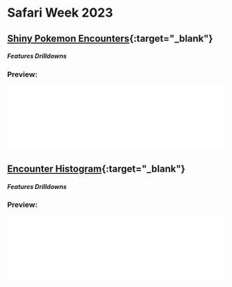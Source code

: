 # Safari Week 2023
## **[Shiny Pokemon Encounters](safariweek2023-mon-counts.html "Click to view graph in full"){:target="_blank"}**
##### Features Drilldowns

### Preview:
<div class="iframe-container">
  <iframe src="safariweek2023-mon-counts.html" width="100%" frameborder="0" loading="lazy" scrolling="no" title="Shiny Pokemon Encounters" allow="accelerometer; autoplay; encrypted-media; gyroscope; picture-in-picture" allowfullscreen> </iframe>
</div>

## **[Encounter Histogram](safariweek2023-encounters.html "Click to view graph in full"){:target="_blank"}**
##### Features Drilldowns

### Preview:
<div class="iframe-container">
<iframe src="safariweek2023-encounters.html" width="100%" frameborder="0" loading="lazy" scrolling="no" title="Encounter Histogram" allow="accelerometer; autoplay; encrypted-media; gyroscope; picture-in-picture" allowfullscreen> </iframe>
</div>